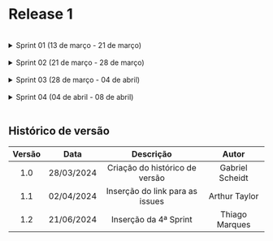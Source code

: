 # Release 1

<br>

<details>
<summary>Sprint 01 (13 de março - 21 de março)</summary>
<br>
<p align="justify">
Essa sprint teve como objetivo a criação do script Python para ser usado pelo bot do telegram.
</p>

As seguintes issues foram feitas nessa sprint:
<ul>
    <li>Configuração do ambiente Python <a href="https://github.com/ResidenciaTICBrisa/T2G2-Chatbot-Participacao-Social/issues/8">#8</a></li>
    <li>Criar o fluxo de conversa 1 do chatbot <a href="https://github.com/ResidenciaTICBrisa/T2G2-Chatbot-Participacao-Social/issues/9">#9</a></li>
    <li>Criar o fluxo de conversa 5 e 6 do chatbot <a href="https://github.com/ResidenciaTICBrisa/T2G2-Chatbot-Participacao-Social/issues/10">#10</a></li>
    <li>Criar o fluxo de conversa 2 do chatbot <a href="https://github.com/ResidenciaTICBrisa/T2G2-Chatbot-Participacao-Social/issues/11">#11</a></li>
    <li>Criar o fluxo de conversa 3 e 4 do chatbot <a href="https://github.com/ResidenciaTICBrisa/T2G2-Chatbot-Participacao-Social/issues/12">#12</a></li>
    <li>Criar o fluxo de conversa 7 do chatbot <a href="https://github.com/ResidenciaTICBrisa/T2G2-Chatbot-Participacao-Social/issues/15">#15</a></li>
</ul>
</details>

<br>

<details>
<summary>Sprint 02 (21 de março - 28 de março)</summary>
<br>
<p align="justify">
Nesta sprint, os objetivos são: testar o Chatbot para conversas simultâneas, estudar a integração de um webhook em uma página HTML para substituir o intergram no Decidim, documentar as reuniões na GitPage e organizar o projeto em Releases, Sprints e Issues com planejamento detalhado.
</p>

As seguintes issues foram feitas nessa sprint:
<ul>
    <li>Configuração BotFather Telegram <a href="https://github.com/ResidenciaTICBrisa/T2G2-Chatbot-Participacao-Social/issues/7">#7</a></li>
    <li>Refatoração e padronização do script do bot <a href="https://github.com/ResidenciaTICBrisa/T2G2-Chatbot-Participacao-Social/issues/16">#16</a></li>
    <li>Fazer uma gitpage <a href="https://github.com/ResidenciaTICBrisa/T2G2-Chatbot-Participacao-Social/issues/18">#18</a></li>
    <li>Estudo sobre o Telebot <a href="https://github.com/ResidenciaTICBrisa/T2G2-Chatbot-Participacao-Social/issues/19">#19</a></li>
    <li>Teste do Chatbot no Telegram <a href="https://github.com/ResidenciaTICBrisa/T2G2-Chatbot-Participacao-Social/issues/20">#20</a></li>
    <li>Organização e Planejamento das próximas sprints e releases <a href="https://github.com/ResidenciaTICBrisa/T2G2-Chatbot-Participacao-Social/issues/21">#21</a></li>
    <li>Criação do fluxo de conversa 2 do bot <a href="https://github.com/ResidenciaTICBrisa/T2G2-Chatbot-Participacao-Social/issues/25">#25</a></li>
    <li>RASA widget como alternativa ao Intergram <a href="https://github.com/ResidenciaTICBrisa/T2G2-Chatbot-Participacao-Social/issues/27">#27</a></li>
    <li>Criação do cronograma executado da primeira release <a href="https://github.com/ResidenciaTICBrisa/T2G2-Chatbot-Participacao-Social/issues/32">#32</a></li>
    <li>Divisão de funções dos membros <a href="https://github.com/ResidenciaTICBrisa/T2G2-Chatbot-Participacao-Social/issues/34">#34</a></li>
    <li>Elaboração do MVP (Minimum Viable Product) <a href="https://github.com/ResidenciaTICBrisa/T2G2-Chatbot-Participacao-Social/issues/35">#35</a></li>
</ul>
</details>

<br>

<details>
<summary>Sprint 03 (28 de março - 04 de abril)</summary>
<br>
<p align="justify">
Nesta sprint, os objetivos são: estudar o Rocket.Chat e suas vantagens, avaliar seu potencial para mídia e análise de dados, organizar o projeto em Releases, Sprints e Issues com planejamento detalhado, além de elaborar a ata de reunião 4 e o Storymap.
</p>

As seguintes issues foram feitas nessa sprint:
<ul>
    <li>Pesquisar alternativas de integração pelo intergram <a href="https://github.com/ResidenciaTICBrisa/T2G2-Chatbot-Participacao-Social/issues/26">#26</a></li>
    <li>Elaboração de atas de reunião 1 e 3 <a href="https://github.com/ResidenciaTICBrisa/T2G2-Chatbot-Participacao-Social/issues/30">#30</a></li>
    <li>Criação do Roadmap planejado do projeto <a href="https://github.com/ResidenciaTICBrisa/T2G2-Chatbot-Participacao-Social/issues/31">#31</a></li>
    <li>Criar Documento de Backlog do Produto <a href="https://github.com/ResidenciaTICBrisa/T2G2-Chatbot-Participacao-Social/issues/37">#37</a></li>
    <li>Estudo sobre épicos no framework Scrum <a href="https://github.com/ResidenciaTICBrisa/T2G2-Chatbot-Participacao-Social/issues/38">#38</a></li>
    <li>Implementação de Storymap para Visualização de Fluxo de Trabalho <a href="https://github.com/ResidenciaTICBrisa/T2G2-Chatbot-Participacao-Social/issues/39">#39</a></li>
    <li>Estudo sobre sobre análise de dados/relatórios do rocketchat <a href="https://github.com/ResidenciaTICBrisa/T2G2-Chatbot-Participacao-Social/issues/40">#40</a></li>
    <li>Estudar sobre o Rocket.Chat e seu uso para mídia <a href="https://github.com/ResidenciaTICBrisa/T2G2-Chatbot-Participacao-Social/issues/41">#41</a></li>
    <li>Elaboração de ata da reunião 4 <a href="https://github.com/ResidenciaTICBrisa/T2G2-Chatbot-Participacao-Social/issues/42">#42</a></li>
    <li>Elaborar Story Map do projeto <a href="https://github.com/ResidenciaTICBrisa/T2G2-Chatbot-Participacao-Social/issues/43">#43</a></li>
    <li>Estudo sobre a interface do Rocketchat <a href="https://github.com/ResidenciaTICBrisa/T2G2-Chatbot-Participacao-Social/issues/44">#44</a></li>
    <li>Padronização de atas de reunião <a href="https://github.com/ResidenciaTICBrisa/T2G2-Chatbot-Participacao-Social/issues/45">#45</a></li>
    <li>Criação do Cronograma do Projeto <a href="https://github.com/ResidenciaTICBrisa/T2G2-Chatbot-Participacao-Social/issues/46">#46</a></li>
</ul>
</details>

<br>

<details>
<summary>Sprint 04 (04 de abril - 08 de abril)</summary>
<br>
<p align="justify">
Durante este sprint, nossa equipe se concentrará em aprimorar a GitHub Page para preparar-nos de forma eficaz para o primeiro lançamento do nosso produto. Este sprint será dividido em várias atividades cruciais, incluindo a revisão e atualização do conteúdo da página, refinamento do design para garantir uma experiência visualmente atraente e coerente com a identidade da marca, além de melhorias na navegabilidade e usabilidade geral da GitHub Page.
</p>

As seguintes issues foram feitas nessa sprint:
<ul>
    <li>Elicitação de Requisitos <a href="https://github.com/ResidenciaTICBrisa/T2G2-Chatbot-Participacao-Social/issues/33">#33</a></li>
    <li>Criação de Histórias de usuário <a href="https://github.com/ResidenciaTICBrisa/T2G2-Chatbot-Participacao-Social/issues/36">#36</a></li>
    <li>Definição de uma licença para o chatbot <a href="https://github.com/ResidenciaTICBrisa/T2G2-Chatbot-Participacao-Social/issues/47">#47</a></li>
    <li>Criação de apresentação no canva <a href="https://github.com/ResidenciaTICBrisa/T2G2-Chatbot-Participacao-Social/issues/48">#48</a></li>
    <li>Refatoração da branch do MVP <a href="https://github.com/ResidenciaTICBrisa/T2G2-Chatbot-Participacao-Social/issues/49">#49</a></li>
    <li>Criação de modelo padrão de commit <a href="https://github.com/ResidenciaTICBrisa/T2G2-Chatbot-Participacao-Social/issues/50">#50</a></li>
    <li>Criação de modelo para PR <a href="https://github.com/ResidenciaTICBrisa/T2G2-Chatbot-Participacao-Social/issues/51">#51</a></li>
    <li>Criação da página de tecnolgias na gitpage <a href="https://github.com/ResidenciaTICBrisa/T2G2-Chatbot-Participacao-Social/issues/52">#52</a></li>
    <li>Criação de uma página para setup de ambiente <a href="https://github.com/ResidenciaTICBrisa/T2G2-Chatbot-Participacao-Social/issues/53">#53</a></li>
    <li>Elaboração de ata de reunião 5 <a href="https://github.com/ResidenciaTICBrisa/T2G2-Chatbot-Participacao-Social/issues/54">#54</a></li>
    <li>Cronograma Detalhado <a href="https://github.com/ResidenciaTICBrisa/T2G2-Chatbot-Participacao-Social/issues/55">#55</a></li>
    <li>Criar um cronograma geral <a href="https://github.com/ResidenciaTICBrisa/T2G2-Chatbot-Participacao-Social/issues/56">#56</a></li>
    <li>Separação do roadmap na gitpage <a href="https://github.com/ResidenciaTICBrisa/T2G2-Chatbot-Participacao-Social/issues/57">#57</a></li>
    <li>Modificar a home para atender as recomendações do Cliente <a href="https://github.com/ResidenciaTICBrisa/T2G2-Chatbot-Participacao-Social/issues/58">#58</a></li>
    <li>Refatorar o Storymap <a href="https://github.com/ResidenciaTICBrisa/T2G2-Chatbot-Participacao-Social/issues/59">#59</a></li>
    <li>Refatorar o MVP <a href="https://github.com/ResidenciaTICBrisa/T2G2-Chatbot-Participacao-Social/issues/60">#60</a></li>
    <li>PR da primeira release para a main <a href="https://github.com/ResidenciaTICBrisa/T2G2-Chatbot-Participacao-Social/issues/61">#61</a></li>
    <li>Telebot integration<a href="https://github.com/ResidenciaTICBrisa/T2G2-Chatbot-Participacao-Social/issues/62"> #62</a></li>
</ul>
</details>

<br>

## Histórico de versão

| Versão |    Data    |                       Descrição                       |      Autor       |
| :----: | :--------: | :---------------------------------------------------: | :--------------: |
|  1.0   | 28/03/2024 |           Criação do histórico de versão              |  Gabriel Scheidt |
|  1.1   | 02/04/2024 |           Inserção do link para as issues             |  Arthur Taylor   |
|  1.2   | 21/06/2024 |           Inserção da 4ª Sprint                       |  Thiago Marques  |
